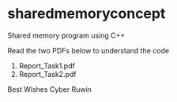 # sharedmemoryconcept
Shared memory program using C++

Read the two PDFs below to understand the code
1. Report_Task1.pdf
2. Report_Task2.pdf

Best Wishes
Cyber Ruwin
